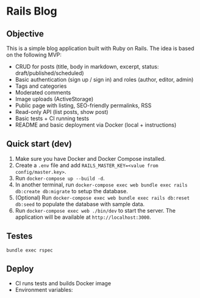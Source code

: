 # Rails Blog

## Objective
This is a simple blog application built with Ruby on Rails. The idea is based on the following MVP:

- CRUD for posts (title, body in markdown, excerpt, status: draft/published/scheduled)
- Basic authentication (sign up / sign in) and roles (author, editor, admin)
- Tags and categories
- Moderated comments
- Image uploads (ActiveStorage)
- Public page with listing, SEO-friendly permalinks, RSS
- Read-only API (list posts, show post)
- Basic tests + CI running tests
- README and basic deployment via Docker (local + instructions)

## Quick start (dev)
1. Make sure you have Docker and Docker Compose installed.
2. Create a `.env` file and add `RAILS_MASTER_KEY=<value from config/master.key>`.
3. Run `docker-compose up --build -d`.
4. In another terminal, run `docker-compose exec web bundle exec rails db:create db:migrate` to setup the database.
5. (Optional) Run `docker-compose exec web bundle exec rails db:reset db:seed` to populate the database with sample data.
6. Run `docker-compose exec web ./bin/dev` to start the server. The application will be available at `http://localhost:3000`.

## Testes
`bundle exec rspec`

## Deploy
- CI runs tests and builds Docker image
- Environment variables:
